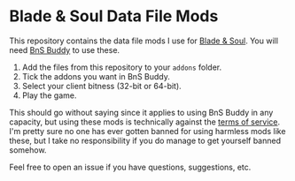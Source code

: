 # Blade & Soul Data File Mods

This repository contains the data file mods I use for
[Blade & Soul](http://www.bladeandsoul.com). You will need
[BnS Buddy](https://github.com/RedDot-3ND7355/BnS-Buddy) to use these.

1. Add the files from this repository to your `addons` folder.
2. Tick the addons you want in BnS Buddy.
3. Select your client bitness (32-bit or 64-bit).
4. Play the game.

This should go without saying since it applies to using BnS Buddy in any
capacity, but using these mods is technically against the
[terms of service](http://us.ncsoft.com/en/legal/user-agreements/blade-and-soul-user-agreement.php).
I'm pretty sure no one has ever gotten banned for using harmless mods like
these, but I take no responsibility if you do manage to get yourself banned
somehow.

Feel free to open an issue if you have questions, suggestions, etc.
